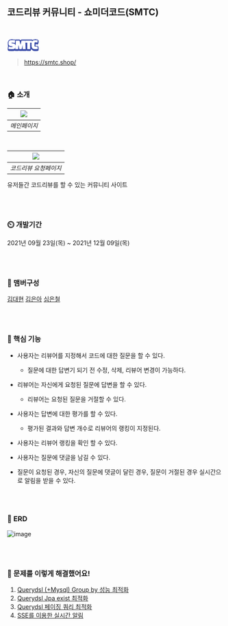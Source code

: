 ## 코드리뷰 커뮤니티 - 쇼미더코드(SMTC)

<br/>

![](src/main/resources/static/images/header_logo.png)
> https://smtc.shop/


<br/>

### 🏠 소개


| ![](https://i.imgur.com/bjw3nEH.png) |
|:--:|
| *메인페이지* |

<br/>

| ![](https://i.imgur.com/YBJGcYJ.png) |
|:--:|
| *코드리뷰 요청페이지* |



유저들간 코드리뷰를 할 수 있는 커뮤니티 사이트

<br/>
<br/>

### ⏲️ 개발기간
2021년 09월 23일(목) ~ 2021년 12월 09일(목)

<br/>
<br/>

### 🧙 맴버구성
[김대현](https://github.com/kimdh-hi) [김은아](https://github.com/eunag63) [심은철](https://github.com/scm1400)

<br/>
<br/>

### 📌 핵심 기능
- 사용자는 리뷰어를 지정해서 코드에 대한 질문을 할 수 있다.
  - 질문에 대한 답변기 되기 전 수정, 삭제, 리뷰어 변경이 가능하다.


- 리뷰어는 자신에게 요청된 질문에 답변을 할 수 있다.
  - 리뷰어는 요청된 질문을 거절할 수 있다.


- 사용자는 답변에 대한 평가를 할 수 있다.
  - 평가된 결과와 답변 개수로 리뷰어의 랭킹이 지정된다.


- 사용자는 리뷰어 랭킹을 확인 할 수 있다.


- 사용자는 질문에 댓글을 남길 수 있다.


- 질문이 요청된 경우, 자신의 질문에 댓글이 달린 경우, 질문이 거절된 경우 실시간으로 알림을 받을 수 있다.

<br/>
<br/>

### 📌 ERD 
![image](https://user-images.githubusercontent.com/77182648/149709625-6f4384d9-e12f-48ff-993d-5a987dea9417.png)

<br/>
<br/>

### 📌 문제를 이렇게 해결했어요!
1. [Querydsl (+Mysql) Group by 성능 최적화](https://velog.io/@dhk22/TIL-Day-65-Querydsl-Group-by)
2. [Querydsl Jpa exist 최적화](https://velog.io/@dhk22/TIL-Day-66-Jpa-exist-%EC%B5%9C%EC%A0%81%ED%99%94)
3. [Querydsl 페이징 쿼리 최적화](https://velog.io/@dhk22/TIL-Day-62)
4. [SSE를 이용한 실시간 알림](https://velog.io/@dhk22/TIL-Day)

<br/>


